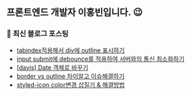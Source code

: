 ## 프론트엔드 개발자 이홍빈입니다. 😉

<!--
**Hong-been/Hong-been** is a ✨ _special_ ✨ repository because its `README.md` (this file) appears on your GitHub profile.

Here are some ideas to get you started:

- 🔭 I’m currently working on ...
- 🌱 I’m currently learning Testing Tools
- 👯 I’m looking to collaborate on ...
- 🤔 I’m looking for help with ...
- 💬 Ask me about ...
- 📫 How to reach me: ...
- 😄 Pronouns: ...
- ⚡ Fun fact: ...
-->

### 📍 최신 블로그 포스팅
<!-- https://github.com/gautamkrishnar/blog-post-workflow -->
<!-- BLOG-POST-LIST:START -->
- [tabindex적용해서 div에 outline 표시하기](https://velog.io/@awesome-hong/tabindex%EC%A0%81%EC%9A%A9%ED%95%B4%EC%84%9C-outline-%ED%91%9C%EC%8B%9C%ED%95%98%EA%B8%B0)
- [input submit에 debounce를 적용하여 서버와의 통신 최소화하기](https://velog.io/@awesome-hong/input-submit%EC%97%90-debounce%EB%A5%BC-%EC%A0%81%EC%9A%A9%ED%95%98%EC%97%AC-%EC%84%9C%EB%B2%84%EC%99%80%EC%9D%98-%ED%86%B5%EC%8B%A0-%EC%B5%9C%EC%86%8C%ED%99%94%ED%95%98%EA%B8%B0)
- [[dayjs] 
Date 객체로 바꾸기](https://velog.io/@awesome-hong/dayjs-Date-%EA%B0%9D%EC%B2%B4%EB%A1%9C-%EB%B0%94%EA%BE%B8%EA%B8%B0)
- [border vs outline 차이알고 이슈해결하기](https://velog.io/@awesome-hong/border-vs-outline-%EC%B0%A8%EC%9D%B4%EC%95%8C%EA%B3%A0-%EC%9D%B4%EC%8A%88%ED%95%B4%EA%B2%B0%ED%95%98%EA%B8%B0)
- [styled-icon color변경 삽질기 &amp; 해결방법](https://velog.io/@awesome-hong/styled-icon-color%EB%B3%80%EA%B2%BD-%EC%82%BD%EC%A7%88%EA%B8%B0-%ED%95%B4%EA%B2%B0%EB%B0%A9%EB%B2%95)
<!-- BLOG-POST-LIST:END -->
